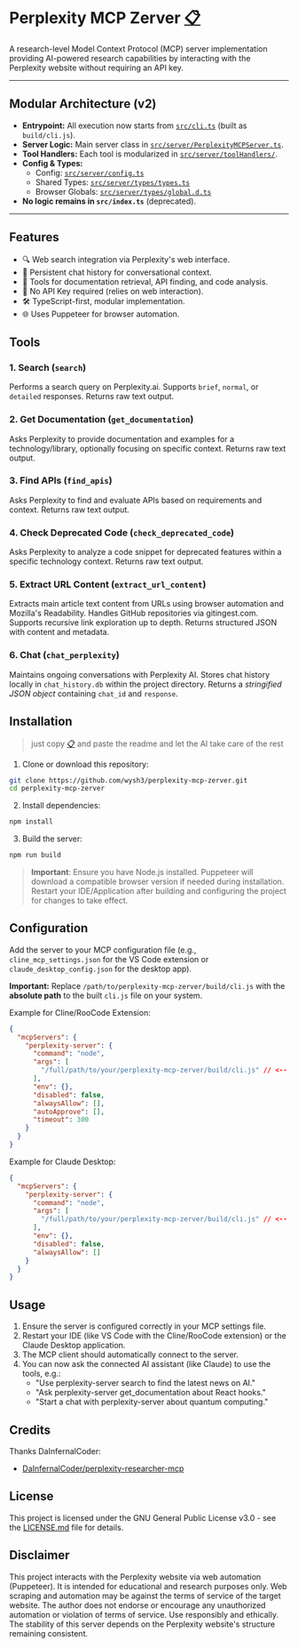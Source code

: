 # Perplexity MCP Zerver <a href="https://raw.githubusercontent.com/wysh3/perplexity-mcp-zerver/main/README.md" title="Copy Full README Content (opens raw file view)">📋</a>

A research-level Model Context Protocol (MCP) server implementation providing AI-powered research capabilities by interacting with the Perplexity website without requiring an API key.

---

## Modular Architecture (v2)

- **Entrypoint:** All execution now starts from [`src/cli.ts`](src/cli.ts) (built as `build/cli.js`).
- **Server Logic:** Main server class in [`src/server/PerplexityMCPServer.ts`](src/server/PerplexityMCPServer.ts).
- **Tool Handlers:** Each tool is modularized in [`src/server/toolHandlers/`](src/server/toolHandlers/).
- **Config & Types:**
  - Config: [`src/server/config.ts`](src/server/config.ts)
  - Shared Types: [`src/server/types/types.ts`](src/server/types/types.ts)
  - Browser Globals: [`src/server/types/global.d.ts`](src/server/types/global.d.ts)
- **No logic remains in `src/index.ts`** (deprecated).

---

## Features

- 🔍 Web search integration via Perplexity's web interface.
- 💬 Persistent chat history for conversational context.
- 📄 Tools for documentation retrieval, API finding, and code analysis.
- 🚫 No API Key required (relies on web interaction).
- 🛠️ TypeScript-first, modular implementation.
- 🌐 Uses Puppeteer for browser automation.

## Tools

### 1. Search (`search`)

Performs a search query on Perplexity.ai. Supports `brief`, `normal`, or `detailed` responses. Returns raw text output.

### 2. Get Documentation (`get_documentation`)

Asks Perplexity to provide documentation and examples for a technology/library, optionally focusing on specific context. Returns raw text output.

### 3. Find APIs (`find_apis`)

Asks Perplexity to find and evaluate APIs based on requirements and context. Returns raw text output.

### 4. Check Deprecated Code (`check_deprecated_code`)

Asks Perplexity to analyze a code snippet for deprecated features within a specific technology context. Returns raw text output.

### 5. Extract URL Content (`extract_url_content`)

Extracts main article text content from URLs using browser automation and Mozilla's Readability. Handles GitHub repositories via gitingest.com. Supports recursive link exploration up to depth. Returns structured JSON with content and metadata.

### 6. Chat (`chat_perplexity`)

Maintains ongoing conversations with Perplexity AI. Stores chat history locally in `chat_history.db` within the project directory. Returns a _stringified JSON object_ containing `chat_id` and `response`.

## Installation

> just copy <a href="https://raw.githubusercontent.com/wysh3/perplexity-mcp-zerver/main/README.md" title="Copy Full README Content (opens raw file view)">📋</a> and paste the readme and let the AI take care of the rest

1. Clone or download this repository:

```bash
git clone https://github.com/wysh3/perplexity-mcp-zerver.git
cd perplexity-mcp-zerver
```

2. Install dependencies:

```bash
npm install
```

3. Build the server:

```bash
npm run build
```

> **Important**: Ensure you have Node.js installed. Puppeteer will download a compatible browser version if needed during installation. Restart your IDE/Application after building and configuring the project for changes to take effect.

## Configuration

Add the server to your MCP configuration file (e.g., `cline_mcp_settings.json` for the VS Code extension or `claude_desktop_config.json` for the desktop app).

**Important:** Replace `/path/to/perplexity-mcp-zerver/build/cli.js` with the **absolute path** to the built `cli.js` file on your system.

Example for Cline/RooCode Extension:

```json
{
  "mcpServers": {
    "perplexity-server": {
      "command": "node",
      "args": [
        "/full/path/to/your/perplexity-mcp-zerver/build/cli.js" // <-- Replace this path! (in case of windows for ex: "C:\\Users\\$USER\\Documents\\Cline\\MCP\\perplexity-mcp-zerver\\build\\cli.js"
      ],
      "env": {},
      "disabled": false,
      "alwaysAllow": [],
      "autoApprove": [],
      "timeout": 300
    }
  }
}
```

Example for Claude Desktop:

```json
{
  "mcpServers": {
    "perplexity-server": {
      "command": "node",
      "args": [
        "/full/path/to/your/perplexity-mcp-zerver/build/cli.js" // <-- Replace this path!
      ],
      "env": {},
      "disabled": false,
      "alwaysAllow": []
    }
  }
}
```

## Usage

1.  Ensure the server is configured correctly in your MCP settings file.
2.  Restart your IDE (like VS Code with the Cline/RooCode extension) or the Claude Desktop application.
3.  The MCP client should automatically connect to the server.
4.  You can now ask the connected AI assistant (like Claude) to use the tools, e.g.:
    - "Use perplexity-server search to find the latest news on AI."
    - "Ask perplexity-server get_documentation about React hooks."
    - "Start a chat with perplexity-server about quantum computing."

## Credits

Thanks DaInfernalCoder:

- [DaInfernalCoder/perplexity-researcher-mcp](https://github.com/DaInfernalCoder/perplexity-researcher-mcp)

## License

This project is licensed under the GNU General Public License v3.0 - see the [LICENSE.md](LICENSE) file for details.

## Disclaimer

This project interacts with the Perplexity website via web automation (Puppeteer). It is intended for educational and research purposes only. Web scraping and automation may be against the terms of service of the target website. The author does not endorse or encourage any unauthorized automation or violation of terms of service. Use responsibly and ethically. The stability of this server depends on the Perplexity website's structure remaining consistent.
